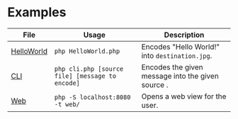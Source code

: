 # Examples

| File | Usage | Description |
|--|--|--|
| [HelloWorld](HelloWorld.php) | `php HelloWorld.php` | Encodes "Hello World!" into `destination.jpg`. |
| [CLI](cli.php) | `php cli.php [source file] [message to encode]` | Encodes the given message into the given source .|
| [Web](web/index.php) | `php -S localhost:8080 -t web/` | Opens a web view for the user. |
